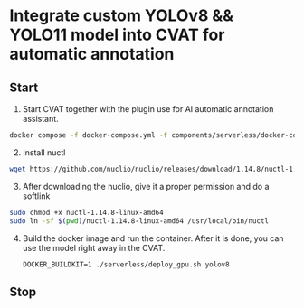 # Integrate custom YOLOv8 && YOLO11 model into CVAT for automatic annotation

## Start

1. Start CVAT together with the plugin use for AI automatic annotation assistant.

```bash
docker compose -f docker-compose.yml -f components/serverless/docker-compose.serverless.yml up -d
```

2. Install nuctl

```bash
wget https://github.com/nuclio/nuclio/releases/download/1.14.8/nuctl-1.14.8-linux-amd64
```

3. After downloading the nuclio, give it a proper permission and do a softlink

```bash
sudo chmod +x nuctl-1.14.8-linux-amd64
sudo ln -sf $(pwd)/nuctl-1.14.8-linux-amd64 /usr/local/bin/nuctl
```

4. Build the docker image and run the container. After it is done, you can use the model right away in the CVAT.
   ```
   DOCKER_BUILDKIT=1 ./serverless/deploy_gpu.sh yolov8
   ```

## Stop
